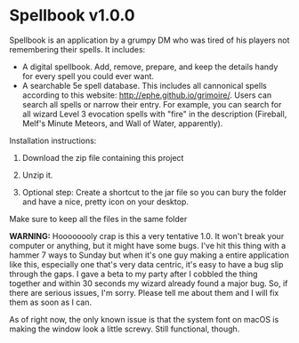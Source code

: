 # Spellbook v1.0.0
Spellbook is an application by a grumpy DM who was tired of his players not remembering their spells. It includes:
* A digital spellbook. Add, remove, prepare, and keep the details handy for every spell you could ever want.
* A searchable 5e spell database. This includes all cannonical spells according to this website: http://ephe.github.io/grimoire/. Users can search all spells or narrow their entry. For example, you can search for all wizard Level 3 evocation spells with "fire" in the description (Fireball, Melf's Minute Meteors, and Wall of Water, apparently).

Installation instructions:

1) Download the zip file containing this project

2) Unzip it.

3) Optional step: Create a shortcut to the jar file so you can bury the folder and have a nice, pretty icon on your desktop.

Make sure to keep all the files in the same folder

**WARNING:** Hoooooooly crap is this a very tentative 1.0. It won't break your computer or anything, but it might have some bugs. I've hit this thing with a hammer 7 ways to Sunday but when it's one guy making a entire application like this, especially one that's very data centric, it's easy to have a bug slip through the gaps. I gave a beta to my party after I cobbled the thing together and within 30 seconds my wizard already found a major bug. So, if there are serious issues, I'm sorry. Please tell me about them and I will fix them as soon as I can.

As of right now, the only known issue is that the system font on macOS is making the window look a little screwy. Still functional, though.
